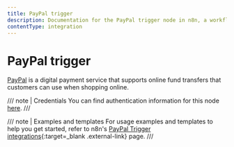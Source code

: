 ```yaml
---
title: PayPal trigger
description: Documentation for the PayPal trigger node in n8n, a workflow automation platform. Includes details of operations and configuration, and links to examples and credentials information.
contentType: integration
---
```


# PayPal trigger

[PayPal](https://paypal.com) is a digital payment service that supports online fund transfers that customers can use when shopping online.

/// note | Credentials
You can find authentication information for this node [here](/integrations/builtin/credentials/paypal/).
///

///  note  | Examples and templates
For usage examples and templates to help you get started, refer to n8n's [PayPal Trigger integrations](https://n8n.io/integrations/paypal-trigger/){:target=_blank .external-link} page.
///
